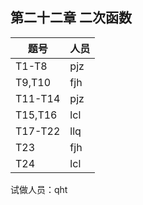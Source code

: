 ## 第二十二章 二次函数

| 题号    | 人员 |
| ------- | ---- |
| T1-T8   | pjz  |
| T9,T10  | fjh  |
| T11-T14 | pjz  |
| T15,T16 | lcl  |
| T17-T22 | llq  |
| T23     | fjh  |
| T24     | lcl  |

试做人员：qht